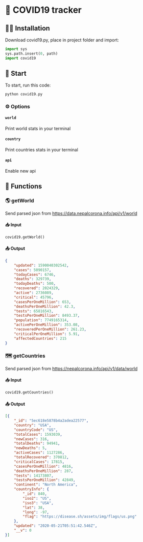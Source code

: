 # 🦠 COVID19 tracker
## 🧑‍💻 Installation
Download covid19.py, place in project folder and import:
```python
import sys
sys.path.insert(0, path)
import covid19
```
## 🚀 Start
To start, run this code:
```
python covid19.py
```
### ⚙️ Options
#### `world`
Print world stats in your terminal
#### `country`
Print countries stats in your terminal
#### `api`
Enable new api
## 🤖 Functions
### 🌎 getWorld
Send parsed json from https://data.nepalcorona.info/api/v1/world
#### 📥 Input
```python
covid19.getWorld()
```
#### 📤 Output
```json
{
    "updated": 1590040302542,
    "cases": 5090157,
    "todayCases": 6746,
    "deaths": 329739,
    "todayDeaths": 500,
    "recovered": 2024329,
    "active": 2736089,
    "critical": 45796,
    "casesPerOneMillion": 653,
    "deathsPerOneMillion": 42.3,
    "tests": 65816543,
    "testsPerOneMillion": 8493.37,
    "population": 7749165314,
    "activePerOneMillion": 353.08,
    "recoveredPerOneMillion": 261.23,
    "criticalPerOneMillion": 5.91,
    "affectedCountries": 215
}
```
### 🗺 getCountries
Send parsed json from https://nepalcorona.info/api/v1/data/world
#### 📥 Input
```python
covid19.getCountries()
```
#### 📤 Output
```json
[{
    "_id": "5ec618e5878b4a2adea22577",
    "country": "USA",
    "countryCode": "US",
    "totalCases": 1593039,
    "newCases": 316,
    "totalDeaths": 94941,
    "newDeaths": 5,
    "activeCases": 1127286,
    "totalRecovered": 370812,
    "criticalCases": 17815,
    "casesPerOneMillion": 4816,
    "deathsPerOneMillion": 287,
    "tests": 14173807,
    "testsPerOneMillion": 42849,
    "continent": "North America",
    "countryInfo": {
        "_id": 840,
        "iso2": "US",
        "iso3": "USA",
        "lat": 38,
        "long": -97,
        "flag": "https://disease.sh/assets/img/flags/us.png"
    },
    "updated": "2020-05-21T05:51:42.546Z",
    "__v": 0
}]
```
